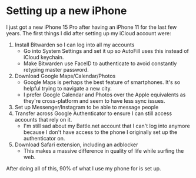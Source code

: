 # Setting up a new iPhone

I just got a new iPhone 15 Pro after having an iPhone 11 for the last few years.
The first things I did after setting up my iCloud account were:

1. Install Bitwarden so I can log into all my accounts
    - Go into System Settings and set it up so AutoFill uses this instead of iCloud keychain. 
    - Make Bitwarden use FaceID to authenticate to avoid constantly retyping master password.
2. Download Google Maps/Calendar/Photos
    - Google Maps is perhaps the best feature of smartphones. It's so helpful trying to navigate a new city.
    - I prefer Google Calendar and Photos over the Apple equivalents as they're cross-platform and seem to have less sync issues.
3. Set up Messenger/Instagram to be able to message people
4. Transfer across Google Authenticator to ensure I can still access accounts that rely on it.
    - I'm still sad about my Battle.net account that I can't log into anymore because I don't have access to the phone I originally set up the authenticator on.
5. Download Safari extension, including an adblocker
    - This makes a massive difference in quality of life while surfing the web.

After doing all of this, 90% of what I use my phone for is set up.
